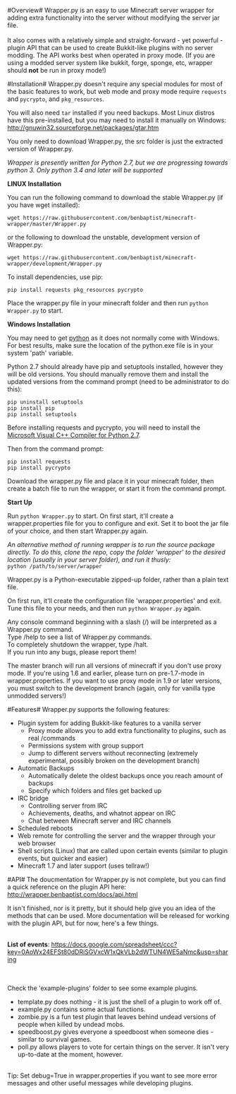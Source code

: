 #Overview#
Wrapper.py is an easy to use Minecraft server wrapper for adding extra functionality into the server without modifying the server jar file.
</br></br>It also comes with a relatively simple and straight-forward - yet powerful - plugin API that can be used to create Bukkit-like plugins with no server modding.  The API works best when operated in proxy mode. (If you are using a modded server system like bukkit, forge, sponge, etc, wrapper should __not__ be run in proxy mode!)

#Installation#
Wrapper.py doesn't require any special modules for most of the basic features to work, but web mode and proxy mode require `requests` and `pycrypto`, and `pkg_resources`.

You will also need `tar` installed if you need backups. Most Linux distros have this pre-installed, but you may need to install it manually on Windows: http://gnuwin32.sourceforge.net/packages/gtar.htm

You only need to download Wrapper.py, the src folder is just the extracted version of Wrapper.py.</br>

*Wrapper is presently written for Python 2.7, but we are progressing towards python 3.  Only python 3.4 and later will be supported*

**LINUX Installation**

You can run the following command to download the stable Wrapper.py (if you have wget installed):

`wget https://raw.githubusercontent.com/benbaptist/minecraft-wrapper/master/Wrapper.py`

or the following to download the unstable, development version of Wrapper.py:

`wget https://raw.githubusercontent.com/benbaptist/minecraft-wrapper/development/Wrapper.py`

To install dependencies, use pip:

`pip install requests pkg_resources pycrypto`

Place the wrapper.py file in your minecraft folder and then run `python Wrapper.py` to start.


**Windows Installation**

You may need to get [python](https://www.python.org/downloads/) as it does not normally come with Windows.<br>
For best results, make sure the location of the python.exe file is in your system 'path' variable.


Python 2.7 should already have pip and setuptools installed, however they will be old versions.  You should manually remove them and install the updated versions from the command prompt (need to be administrator to do this):
```
pip uninstall setuptools
pip install pip
pip install setuptools
```

Before installing requests and pycrypto, you will need to install the [Microsoft Visual C++ Compiler for Python 2.7](http://www.microsoft.com/en-us/download/details.aspx?id=44266).

Then from the command prompt:
```
pip install requests
pip install pycrypto
```

Download the wrapper.py file and place it in your minecraft folder, then create a batch file to run the wrapper, or start it from the command prompt.


**Start Up**

Run `python Wrapper.py` to start. On first start, it'll create a wrapper.properties file for you to configure and exit. Set it to boot the jar file of your choice, and then start Wrapper.py again.

_An alternative method of running wrapper is to run the source package directly.  To do this, clone the repo, copy the folder 'wrapper' to the desired location (usually in your server folder), and run it thusly:_<br>
`python /path/to/server/wrapper`


Wrapper.py is a Python-executable zipped-up folder, rather than a plain text file.


On first run, it'll create the configuration file 'wrapper.properties' and exit. Tune this file to your needs, and then run `python Wrapper.py` again.


Any console command beginning with a slash (/) will be interpreted as a Wrapper.py command.<br>
Type /help to see a list of Wrapper.py commands.<br>
To completely shutdown the wrapper, type /halt.</br>
If you run into any bugs, please report them!

The master branch will run all versions of minecraft if you don't use proxy mode. If you're using 1.6 and earlier, please turn on pre-1.7-mode in wrapper.properties.  If you want to use proxy mode in 1.9 or later versions, you must switch to the development branch (again, only for vanilla type unmodded servers!)

#Features#
Wrapper.py supports the following features:
- Plugin system for adding Bukkit-like features to a vanilla server
  - Proxy mode allows you to add extra functionality to plugins, such as real /commands
  - Permissions system with group support
  - Jump to different servers without reconnecting (extremely experimental, possibly broken on the development branch)
- Automatic Backups
  - Automatically delete the oldest backups once you reach amount of backups
  - Specify which folders and files get backed up
- IRC bridge
  - Controlling server from IRC
  - Achievements, deaths, and whatnot appear on IRC
  - Chat between Minecraft server and IRC channels
- Scheduled reboots
- Web remote for controlling the server and the wrapper through your web browser
- Shell scripts (Linux) that are called upon certain events (similar to plugin events, but quicker and easier)
- Minecraft 1.7 and later support (uses tellraw!)

#API#
The doucmentation for Wrapper.py is not complete, but you can find a quick reference on the plugin API here:
</br><a href="http://wrapper.benbaptist.com/docs/api.html">http://wrapper.benbaptist.com/docs/api.html</a>

It isn't finished, nor is it pretty, but it should help give you an idea of the methods that can be used. More documentation will be released for working with the plugin API, but for now, here's a few things.</br></br>

<b>List of events</b>: https://docs.google.com/spreadsheet/ccc?key=0AoWx24EFSt80dDRiSGVxcW1xQkVLb2dWTUN4WE5aNmc&usp=sharing</br>

</br></br>Check the 'example-plugins' folder to see some example plugins.
<ul>
<li>template.py does nothing - it is just the shell of a plugin to work off of.</li>
<li>example.py contains some actual functions. </li>
<li>zombie.py is a fun test plugin that leaves behind undead versions of people when killed by undead mobs.</li>
<li>speedboost.py gives everyone a speedboost when someone dies - similar to survival games.</li>
<li>poll.py allows players to vote for certain things on the server. It isn't very up-to-date at the moment, however. </li>
</ul>
</br>Tip: Set debug=True in wrapper.properties if you want to see more error messages and other useful messages while developing plugins.
